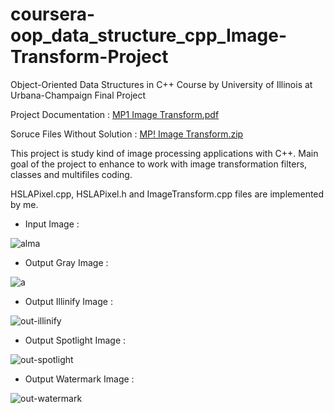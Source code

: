 # coursera-oop_data_structure_cpp_Image-Transform-Project
Object-Oriented Data Structures in C++ Course by University of Illinois at Urbana-Champaign Final Project


Project Documentation : 
[MP1 Image Transform.pdf](https://github.com/sezercakir/Coursera_oop_data_structure_cpp_Image-Transform-Project/files/6173378/MP1.Image.Transform.pdf)

Soruce Files Without Solution : 
[MP! Image Transform.zip](https://github.com/sezercakir/Coursera_oop_data_structure_cpp_Image-Transform-Project/files/6173389/MP.Image.Transform.zip)

This project is study kind of image processing applications with C++. Main goal of the project to enhance to work with image transformation filters, classes and multifiles coding. 


HSLAPixel.cpp, HSLAPixel.h and ImageTransform.cpp files are implemented by me. 


- Input Image : 

![alma](https://user-images.githubusercontent.com/75099151/111828344-34913600-88fc-11eb-872f-04af796a9098.png)

- Output Gray Image : 

![a](https://user-images.githubusercontent.com/75099151/111828618-a2d5f880-88fc-11eb-9eab-d0fb47f76819.png)

- Output Illinify Image :

![out-illinify](https://user-images.githubusercontent.com/75099151/111828777-d6b11e00-88fc-11eb-81ba-abf40560c2d4.png)

- Output Spotlight Image : 

![out-spotlight](https://user-images.githubusercontent.com/75099151/111828840-f2b4bf80-88fc-11eb-9185-66c24295d531.png)

- Output Watermark Image :

![out-watermark](https://user-images.githubusercontent.com/75099151/111828921-0fe98e00-88fd-11eb-8135-895cc9c5f810.png)





